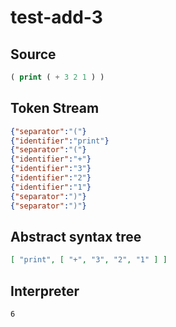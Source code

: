 # test-add-3
## Source
```lisp
( print ( + 3 2 1 ) ) 
```
## Token Stream
```json
{"separator":"("}
{"identifier":"print"}
{"separator":"("}
{"identifier":"+"}
{"identifier":"3"}
{"identifier":"2"}
{"identifier":"1"}
{"separator":")"}
{"separator":")"}
```
## Abstract syntax tree
```json
[ "print", [ "+", "3", "2", "1" ] ]
```
## Interpreter
```bash
6
```